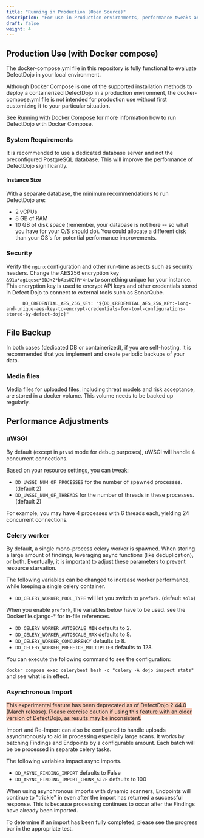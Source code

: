 ```yaml
---
title: "Running in Production (Open Source)"
description: "For use in Production environments, performance tweaks and backups are recommended."
draft: false
weight: 4
---
```


## Production Use (with Docker compose)

The docker-compose.yml file in this repository is fully functional to evaluate DefectDojo in your local environment.

Although Docker Compose is one of the supported installation methods to deploy a containerized DefectDojo in a production environment, the docker-compose.yml file is not intended for production use without first customizing it to your particular situation.

See [Running with Docker Compose](https://github.com/DefectDojo/django-DefectDojo/blob/master/readme-docs/DOCKER.md) for more information how to run DefectDojo with Docker Compose.

### System Requirements

It is recommended to use a dedicated database server and not the preconfigured PostgreSQL database. This will improve the performance of DefectDojo significantly.

#### Instance Size

With a separate database, the minimum recommendations to run DefectDojo are:

-   2 vCPUs
-   8 GB of RAM
-   10 GB of disk space (remember, your database is not here \-- so
     what you have for your O/S should do). You could allocate
    a different disk than your OS\'s for potential performance
    improvements.

### Security
Verify the `nginx` configuration and other run-time aspects such as security headers.
Change the AES256 encryption key `&91a*agLqesc*0DJ+2*bAbsUZfR*4nLw` to something unique for your instance.
This encryption key is used to encrypt API keys and other credentials stored in Defect Dojo to connect to external tools such as SonarQube.

```
      DD_CREDENTIAL_AES_256_KEY: "${DD_CREDENTIAL_AES_256_KEY:-long-and-unique-aes-key-to-encrypt-credentials-for-tool-configurations-stored-by-defect-dojo}"
```


## File Backup

In both cases (dedicated DB or containerized), if you are self-hosting, it is recommended that you implement and create periodic backups of your data.

### Media files

Media files for uploaded files, including threat models and risk acceptance, are stored in a docker volume. This volume needs to be backed up regularly.

## Performance Adjustments

### uWSGI

By default (except in `ptvsd` mode for debug purposes), uWSGI will
handle 4 concurrent connections.

Based on your resource settings, you can tweak:

-   `DD_UWSGI_NUM_OF_PROCESSES` for the number of spawned processes.
    (default 2)
-   `DD_UWSGI_NUM_OF_THREADS` for the number of threads in these
    processes. (default 2)

For example, you may have 4 processes with 6 threads each, yielding 24
concurrent connections.

### Celery worker

By default, a single mono-process celery worker is spawned. When storing a large amount of findings, leveraging async functions (like deduplication), or both. Eventually, it is important to adjust these parameters to prevent resource starvation.

The following variables can be changed to increase worker performance, while keeping a single celery container.

-   `DD_CELERY_WORKER_POOL_TYPE` will let you switch to `prefork`.
    (default `solo`)

When you enable `prefork`, the variables below have
to be used. see the
Dockerfile.django-* for in-file references.

-   `DD_CELERY_WORKER_AUTOSCALE_MIN` defaults to 2.
-   `DD_CELERY_WORKER_AUTOSCALE_MAX` defaults to 8.
-   `DD_CELERY_WORKER_CONCURRENCY` defaults to 8.
-   `DD_CELERY_WORKER_PREFETCH_MULTIPLIER` defaults to 128.

You can execute the following command to see the configuration:

`docker compose exec celerybeat bash -c "celery -A dojo inspect stats"`
and see what is in effect.

### Asynchronous Import

<span style="background-color:rgba(242, 86, 29, 0.3)">This experimental feature has been deprecated as of DefectDojo 2.44.0 (March release).  Please exercise caution if using this feature with an older version of DefectDojo, as results may be inconsistent.</span>

Import and Re-Import can also be configured to handle uploads asynchronously to aid in
processing especially large scans. It works by batching Findings and Endpoints by a
configurable amount. Each batch will be be processed in separate celery tasks.

The following variables impact async imports.

-   `DD_ASYNC_FINDING_IMPORT` defaults to False
-   `DD_ASYNC_FINDING_IMPORT_CHUNK_SIZE` defaults to 100

When using asynchronous imports with dynamic scanners, Endpoints will continue to "trickle" in
even after the import has returned a successful response. This is because processing continues
to occur after the Findings have already been imported.

To determine if an import has been fully completed, please see the progress bar in the appropriate test.
